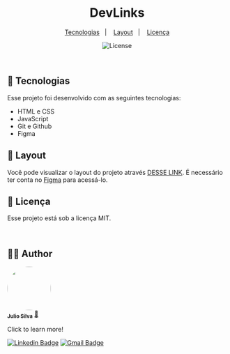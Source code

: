 <h1 align="center"> DevLinks </h1>

<p align="center">
  <a href="#-tecnologias">Tecnologias</a>&nbsp;&nbsp;&nbsp;|&nbsp;&nbsp;&nbsp;
  <a href="#-layout">Layout</a>&nbsp;&nbsp;&nbsp;|&nbsp;&nbsp;&nbsp;
  <a href="#memo-licença">Licença</a>
</p>

<p align="center">
  <img alt="License" src="https://img.shields.io/static/v1?label=license&message=MIT&color=49AA26&labelColor=000000">
</p>

<br>

## 🚀 Tecnologias

Esse projeto foi desenvolvido com as seguintes tecnologias:

- HTML e CSS
- JavaScript
- Git e Github
- Figma

## 🔖 Layout

Você pode visualizar o layout do projeto através [DESSE LINK](https://www.figma.com/community/file/1187422022288947321). É necessário ter conta no [Figma](https://figma.com) para acessá-lo.

## :memo: Licença

Esse projeto está sob a licença MIT.

<br>

## 🦹‍♂️ Author

<a href="https://github.com/Julio-CSilva">
 <img style="border-radius: 50%;" src="https://avatars.githubusercontent.com/u/57691025?s=400&u=15893c15d3d42c7737e91cc4f11dcbd7751b7565&v=4" width="100px;" alt=""/>
 <br />
 <sub><b>Julio Silva</b></sub></a> <a href="https://github.com/Julio-CSilva" title="Foguete não tem ré">🚀</a>

Click to learn more!

[![Linkedin Badge](https://img.shields.io/badge/-Julio-blue?style=flat-square&logo=Linkedin&logoColor=white&link=https://www.linkedin.com/in/julio-csilva/)](https://www.linkedin.com/in/júlio-silva-089ba6273/) 
[![Gmail Badge](https://img.shields.io/badge/-juliocesarfilho0112@gmail.com-c14438?style=flat-square&logo=Gmail&logoColor=white&link=mailto:juliocesarfilho0112@gmail.com)](mailto:juliocesarfilho0112@gmail.com)
